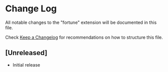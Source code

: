 # Change Log
All notable changes to the "fortune" extension will be documented in this file.

Check [Keep a Changelog](http://keepachangelog.com/) for recommendations on how to structure this file.

## [Unreleased]
- Initial release